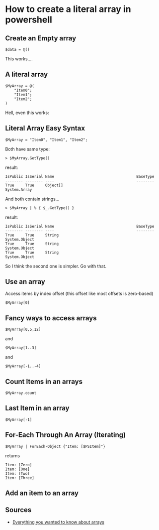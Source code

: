 ﻿# How to create a literal array in powershell

## Create an Empty array

	$data = @()

This works....

## A literal array

	$MyArray = @(
		"Item0";
		"Item1";
		"Item2";
	)

Hell, even this works:

## Literal Array Easy Syntax

	$MyArray = "Item0", "Item1", "Item2";

Both have same type:

	> $MyArray.GetType()

result:

	IsPublic IsSerial Name                                     BaseType
	-------- -------- ----                                     --------
	True     True     Object[]                                 System.Array

And both contain strings...

	> $MyArray | % { $_.GetType() }

result:

	IsPublic IsSerial Name                                     BaseType
	-------- -------- ----                                     --------
	True     True     String                                   System.Object
	True     True     String                                   System.Object
	True     True     String                                   System.Object

So I think the second one is simpler. Go with that.

## Use an array

Access items by index offset (this offset like most offsets is zero-based)

	$MyArray[0]

## Fancy ways to access arrays

	$MyArray[0,5,12]

and

	$MyArray[1..3]

and

	$MyArray[-1..-4]

## Count Items in an arrays

	$MyArray.count

## Last Item in an array

	$MyArray[-1]

## For-Each Through An Array (Iterating)

	$MyArray | ForEach-Object {"Item: [$PSItem]"}

returns

	Item: [Zero]
	Item: [One]
	Item: [Two]
	Item: [Three]

## Add an item to an array

## Sources

- [Everything you wanted to know about arrays](https://docs.microsoft.com/en-us/powershell/scripting/learn/deep-dives/everything-about-arrays?view=powershell-7.1)